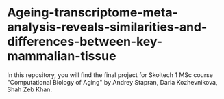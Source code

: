 # Ageing-transcriptome-meta-analysis-reveals-similarities-and-differences-between-key-mammalian-tissue
In this repository, you will find the final project for Skoltech 1 MSc course "Computational Biology of Aging" by Andrey Stapran, Daria Kozhevnikova, Shah Zeb Khan. 
